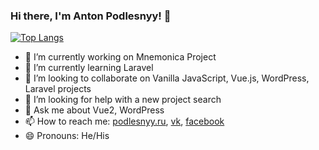 ### Hi there, I'm Anton Podlesnyy! 👋
[![Top Langs](https://github-readme-stats.vercel.app/api/top-langs/?username=antlogist&layout=compact)](https://github.com/antlogist/)
- 🔭 I’m currently working on Mnemonica Project
- 🌱 I’m currently learning Laravel
- 👯 I’m looking to collaborate on Vanilla JavaScript, Vue.js, WordPress, Laravel projects
- 🤔 I’m looking for help with a new project search
- 💬 Ask me about Vue2, WordPress
- 📫 How to reach me: [podlesnyy.ru](https://podlesnyy.ru/), [vk](https://vk.com/antlogist), [facebook](https://www.facebook.com/anthony.podlesnyy)
- 😄 Pronouns: He/His
<!--- ⚡ Fun fact: ...-->
